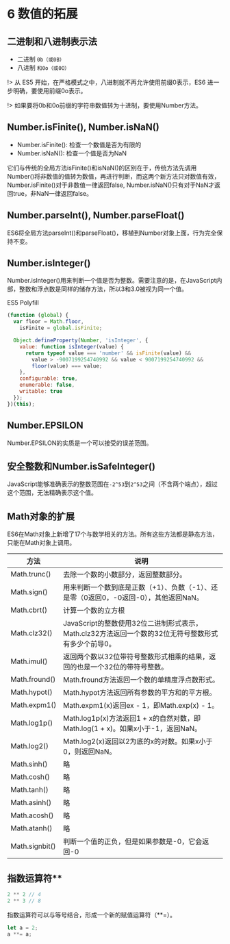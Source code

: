 # 6 数值的拓展

## 二进制和八进制表示法

- 二进制 `0b（或0B）`
- 八进制 `和0o（或0O）`

!> 从 ES5 开始，在严格模式之中，八进制就不再允许使用前缀0表示，ES6 进一步明确，要使用前缀0o表示。

!> 如果要将0b和0o前缀的字符串数值转为十进制，要使用Number方法。

## Number.isFinite(), Number.isNaN()

- Number.isFinite(): 检查一个数值是否为有限的
- Number.isNaN(): 检查一个值是否为NaN

它们与传统的全局方法isFinite()和isNaN()的区别在于，传统方法先调用Number()将非数值的值转为数值，再进行判断，而这两个新方法只对数值有效，Number.isFinite()对于非数值一律返回false, Number.isNaN()只有对于NaN才返回true，非NaN一律返回false。

## Number.parseInt(), Number.parseFloat() 

ES6将全局方法parseInt()和parseFloat()，移植到Number对象上面，行为完全保持不变。

## Number.isInteger()

Number.isInteger()用来判断一个值是否为整数。需要注意的是，在JavaScript内部，整数和浮点数是同样的储存方法，所以3和3.0被视为同一个值。

ES5 Polyfill

```js
(function (global) {
  var floor = Math.floor,
    isFinite = global.isFinite;

  Object.defineProperty(Number, 'isInteger', {
    value: function isInteger(value) {
      return typeof value === 'number' && isFinite(value) &&
        value > -9007199254740992 && value < 9007199254740992 &&
        floor(value) === value;
    },
    configurable: true,
    enumerable: false,
    writable: true
  });
})(this);
```

## Number.EPSILON

Number.EPSILON的实质是一个可以接受的误差范围。

## 安全整数和Number.isSafeInteger() 

JavaScript能够准确表示的整数范围在`-2^53`到`2^53`之间（不含两个端点），超过这个范围，无法精确表示这个值。

## Math对象的扩展

ES6在Math对象上新增了17个与数学相关的方法。所有这些方法都是静态方法，只能在Math对象上调用。

方法|说明
---|---
Math.trunc()|去除一个数的小数部分，返回整数部分。
Math.sign()|用来判断一个数到底是正数（+1）、负数（-1）、还是零（0返回0，-0返回-0），其他返回NaN。
Math.cbrt() |计算一个数的立方根
Math.clz32() |JavaScript的整数使用32位二进制形式表示，Math.clz32方法返回一个数的32位无符号整数形式有多少个前导0。
Math.imul() | 返回两个数以32位带符号整数形式相乘的结果，返回的也是一个32位的带符号整数。
Math.fround() | Math.fround方法返回一个数的单精度浮点数形式。
Math.hypot()  | Math.hypot方法返回所有参数的平方和的平方根。
Math.expm1() | Math.expm1(x)返回ex - 1，即Math.exp(x) - 1。
Math.log1p() | Math.log1p(x)方法返回1 + x的自然对数，即Math.log(1 + x)。如果x小于-1，返回NaN。
Math.log2()| Math.log2(x)返回以2为底的x的对数。如果x小于0，则返回NaN。
Math.sinh()|  略
Math.cosh()|  略
Math.tanh()|  略
Math.asinh()| 略
Math.acosh()| 略
Math.atanh()| 略
Math.signbit()| 判断一个值的正负，但是如果参数是-0，它会返回-0

## 指数运算符**

```js
2 ** 2 // 4
2 ** 3 // 8
```

指数运算符可以与等号结合，形成一个新的赋值运算符（**=）。

```js
let a = 2;
a **= a;
```